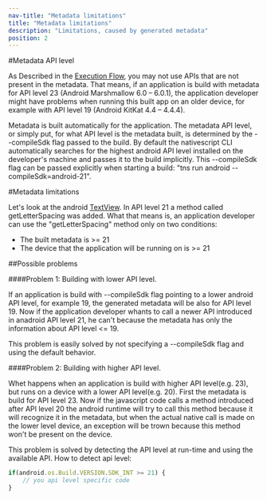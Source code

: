 ```yaml
---
nav-title: "Metadata limitations"
title: "Metadata limitations"
description: "Limitations, caused by generated metadata"
position: 2
---
```


#Metadata API level

As Described in the [Execution Flow](accessing-packages.md), you may not use APIs that are not present in the metadata. That means, if an application is build with metadata for API level 23 (Android Marshmallow 6.0 – 6.0.1), the application developer might have problems when running this built app on an older device, for example with API level 19 (Android KitKat 4.4 – 4.4.4).

Metadata is built automatically for the application. The metadata API level, or simply put, for what API level is the metadata built, is determined by the --compileSdk flag passed to the build. By default the nativescript CLI automatically searches for the highest android API level installed on the developer's machine and passes it to the build implicitly. This --compileSdk flag can be passed explicitly when starting a build: "tns run android --compileSdk=android-21".

#Metadata limitations

Let's look at the android [TextView](https://developer.android.com/reference/android/widget/TextView.html).
In API level 21 a method called getLetterSpacing was added. What that means is, an application developer can use the "getLetterSpacing" method only on two conditions:
* The built metadata is >= 21
* The device that the application will be running on is >= 21

##Possible problems

####Problem 1: Building with lower API level.

If an application is build with --compileSdk flag pointing to a lower android API level, for example 19, the generated metadata will be also for API level 19. Now if the application developer whants to call a newer API introduced in anadroid API level 21, he can't because the metadata has only the information about API level <= 19.

This problem is easily solved by not specifying a --compileSdk flag and using the default behavior.

####Problem 2: Building with higher API level.

Whet happens when an application is build with higher API level(e.g. 23), but runs on a device with a lower API level(e.g. 20).
First the metadata is build for API level 23. Now if the javascript code calls a method introduced after API level 20 the android runtime will try to call this method because it will recognize it in the metadata, but when the actual native call is made on the lower level device, an exception will be trown because this method won't be present on the device.

This problem is solved by detecting the API level at run-time and using the available API.
How to detect api level:

```javascript
if(android.os.Build.VERSION.SDK_INT >= 21) {
    // you api level specific code
}
```

